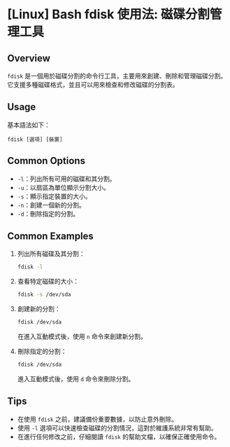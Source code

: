 # [Linux] Bash fdisk 使用法: 磁碟分割管理工具

## Overview
`fdisk` 是一個用於磁碟分割的命令行工具，主要用來創建、刪除和管理磁碟分割。它支援多種磁碟格式，並且可以用來檢查和修改磁碟的分割表。

## Usage
基本語法如下：
```
fdisk [選項] [裝置]
```

## Common Options
- `-l`：列出所有可用的磁碟和其分割。
- `-u`：以扇區為單位顯示分割大小。
- `-s`：顯示指定裝置的大小。
- `-n`：創建一個新的分割。
- `-d`：刪除指定的分割。

## Common Examples
1. 列出所有磁碟及其分割：
   ```bash
   fdisk -l
   ```

2. 查看特定磁碟的大小：
   ```bash
   fdisk -s /dev/sda
   ```

3. 創建新的分割：
   ```bash
   fdisk /dev/sda
   ```
   在進入互動模式後，使用 `n` 命令來創建新分割。

4. 刪除指定的分割：
   ```bash
   fdisk /dev/sda
   ```
   進入互動模式後，使用 `d` 命令來刪除分割。

## Tips
- 在使用 `fdisk` 之前，建議備份重要數據，以防止意外刪除。
- 使用 `-l` 選項可以快速檢查磁碟的分割情況，這對於維護系統非常有幫助。
- 在進行任何修改之前，仔細閱讀 `fdisk` 的幫助文檔，以確保正確使用命令。